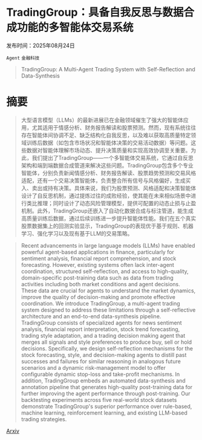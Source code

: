 # TradingGroup：具备自我反思与数据合成功能的多智能体交易系统

发布时间：2025年08月24日

`Agent` `金融科技`

> TradingGroup: A Multi-Agent Trading System with Self-Reflection and Data-Synthesis

# 摘要

> 大型语言模型（LLMs）的最新进展已在金融领域催生了强大的智能体应用，尤其适用于情感分析、财务报告解读和股票预测。然而，现有系统往往存在智能体间协调不足、缺乏结构化自我反思，以及难以获取高质量特定领域训练后数据（如包含市场状况和智能体决策的交易活动数据）等问题。这些数据对智能体理解市场动态、提升决策质量和实现高效协调至关重要。为此，我们提出了TradingGroup——一个多智能体交易系统，它通过自反思架构和端到端数据合成管道来解决这些问题。TradingGroup包含多个专业智能体，分别负责新闻情感分析、财务报告解读、股票趋势预测和交易风格适配，还有一个交易决策智能体，负责整合所有信号与风格偏好，生成买入、卖出或持有决策。具体来说，我们为股票预测、风格适配和决策智能体设计了自反思机制，通过提炼过往的成败经验，使其能在未来相似场景中进行类比推理；同时设计了动态风险管理模型，提供可配置的动态止损与止盈机制。此外，TradingGroup还嵌入了自动化数据合成与标注管道，能生成高质量训练后数据，通过后续训练进一步提升智能体性能。我们在五个真实股票数据集上的回测实验显示，TradingGroup的表现优于基于规则、机器学习、强化学习以及现有基于LLM的交易策略。

> Recent advancements in large language models (LLMs) have enabled powerful agent-based applications in finance, particularly for sentiment analysis, financial report comprehension, and stock forecasting. However, existing systems often lack inter-agent coordination, structured self-reflection, and access to high-quality, domain-specific post-training data such as data from trading activities including both market conditions and agent decisions. These data are crucial for agents to understand the market dynamics, improve the quality of decision-making and promote effective coordination. We introduce TradingGroup, a multi-agent trading system designed to address these limitations through a self-reflective architecture and an end-to-end data-synthesis pipeline. TradingGroup consists of specialized agents for news sentiment analysis, financial report interpretation, stock trend forecasting, trading style adaptation, and a trading decision making agent that merges all signals and style preferences to produce buy, sell or hold decisions. Specifically, we design self-reflection mechanisms for the stock forecasting, style, and decision-making agents to distill past successes and failures for similar reasoning in analogous future scenarios and a dynamic risk-management model to offer configurable dynamic stop-loss and take-profit mechanisms. In addition, TradingGroup embeds an automated data-synthesis and annotation pipeline that generates high-quality post-training data for further improving the agent performance through post-training. Our backtesting experiments across five real-world stock datasets demonstrate TradingGroup's superior performance over rule-based, machine learning, reinforcement learning, and existing LLM-based trading strategies.

[Arxiv](https://arxiv.org/abs/2508.17565)